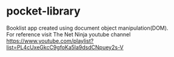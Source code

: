 # pocket-library
Booklist app created using document object manipulation(DOM).\
For reference visit The Net Ninja youtube channel\
https://www.youtube.com/playlist?list=PL4cUxeGkcC9gfoKa5la9dsdCNpuey2s-V

